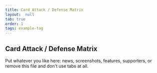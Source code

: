 ```yaml
---
title: Card Attack / Defense Matrix
layout:  null
tab: true
order: 1
tags: example-tag
---
```


## Card Attack / Defense Matrix

Put whatever you like here: news, screenshots, features, supporters, or remove this file and don't use tabs at all.


